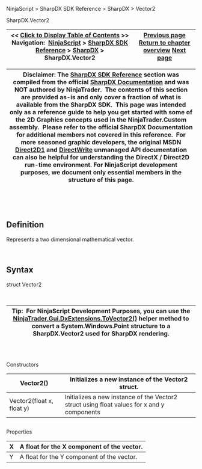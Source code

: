 ﻿


NinjaScript \> SharpDX SDK Reference \> SharpDX \> Vector2






















SharpDX.Vector2







| \<\< [Click to Display Table of Contents](sharpdx_vector2.md) \>\> **Navigation:**     [NinjaScript](ninjascript.md) \> [SharpDX SDK Reference](sharpdx_sdk_reference.md) \> [SharpDX](sharpdx.md) \> SharpDX.Vector2 | [Previous page](sharpdx_size2f.md) [Return to chapter overview](sharpdx.md) [Next page](sharpdx_direct2d1.md) |
| --- | --- |













| Disclaimer: The [SharpDX SDK Reference](sharpdx_sdk_reference.md) section was compiled from the official [SharpDX Documentation](http://sharpdx.org/) and was NOT authored by NinjaTrader.  The contents of this section are provided as\-is and only cover a fraction of what is available from the SharpDX SDK.  This page was intended only as a reference guide to help you get started with some of the 2D Graphics concepts used in the NinjaTrader.Custom assembly.  Please refer to the official SharpDX Documentation for additional members not covered in this reference.  For more seasoned graphic developers, the original MSDN [Direct2D1](https://msdn.microsoft.com/en-us/library/windows/desktop/dd370990.aspx) and [DirectWrite](https://msdn.microsoft.com/en-us/library/windows/desktop/dd368038.aspx) unmanaged API documentation can also be helpful for understanding the DirectX / Direct2D run\-time environment. For NinjaScript development purposes, we document only essential members in the structure of this page. |
| --- |



 


 


## Definition


Represents a two dimensional mathematical vector.


 


## Syntax


struct Vector2


 




| Tip:  For NinjaScript Development Purposes, you can use the [NinjaTrader.Gui.DxExtensions.ToVector2()](dxextensions_tovector2.md) helper method to convert a System.Windows.Point structure to a SharpDX.Vector2 used for SharpDX rendering. |
| --- |



## 


   

Constructors




| Vector2() | Initializes a new instance of the Vector2 struct. |
| --- | --- |
| Vector2(float x, float y) | Initializes a new instance of the Vector2 struct using float values for x and y components |



## 


## 


Properties




| X | A float for the X component of the vector. |
| --- | --- |
| Y | A float for the Y component of the vector. |









